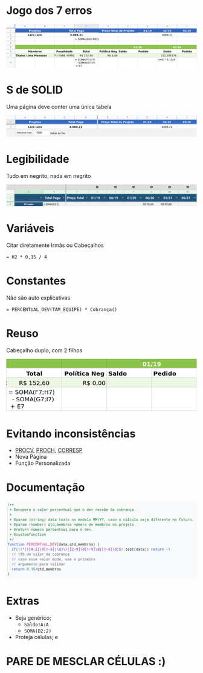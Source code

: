 # Jogo dos 7 erros

![Onde essa planilha pode melhorar?](./assets/planilhas/visao_geral_antes.png)

# S de SOLID

Uma página deve conter uma única tabela

![Fixe linhas e colunas<br/>Delete linhas/colunas vazias](./assets/planilhas/solid.png)

# Legibilidade

Tudo em negrito, nada em negrito

![Cores importam<br/>Agrupe colunas<br/>Crie filtros](./assets/planilhas/visao_geral_depois.png)

# Variáveis

Citar diretamente Irmãs ou Cabeçalhos

```
= H2 * 0,15 / 4
```

# Constantes

Não são auto explicativas

```
= PERCENTUAL_DEV(TAM_EQUIPE) * Cobrança()
```

# Reuso

Cabeçalho duplo, com 2 filhos

![observe o cheiro ruim](./assets/planilhas/cheiro_ruim.png)

# Evitando inconsistências

- [PROCV](https://support.google.com/docs/answer/3093318), [PROCH](https://support.google.com/docs/answer/3093375), [CORRESP](https://support.google.com/docs/answer/3093378)
- Nova Página
- Função Personalizada

# Documentação

![exemplo de app script](./assets/planilhas/doc_script.png)

# Extras

- Seja genérico; 
  - `Saldo!A:A`
  - `SOMA(D2:2)`
- Proteja células; e

# PARE DE MESCLAR CÉLULAS :)